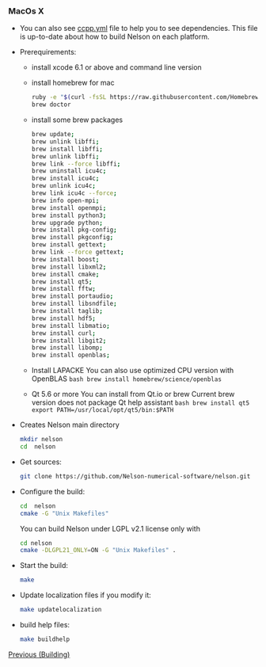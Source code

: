 ### MacOs X

- You can also see [ccpp.yml](https://github.com/Nelson-numerical-software/nelson/blob/master/.github/workflows/ccpp.yml) file to help you to see dependencies. This file is up-to-date about how to build Nelson on each platform.

- Prerequirements:

  - install xcode 6.1 or above and command line version
  - install homebrew for mac
    ```bash
    ruby -e "$(curl -fsSL https://raw.githubusercontent.com/Homebrew/install/master/install)"
    brew doctor
    ```
  - install some brew packages
    ```bash
    brew update;
    brew unlink libffi;
    brew install libffi;
    brew unlink libffi;
    brew link --force libffi;
    brew uninstall icu4c;
    brew install icu4c;
    brew unlink icu4c;
    brew link icu4c --force;
    brew info open-mpi;
    brew install openmpi;
    brew install python3;
    brew upgrade python;
    brew install pkg-config;
    brew install pkgconfig;
    brew install gettext;
    brew link --force gettext;
    brew install boost;
    brew install libxml2;
    brew install cmake;
    brew install qt5;
    brew install fftw;
    brew install portaudio;
    brew install libsndfile;
    brew install taglib;
    brew install hdf5;
    brew install libmatio;
    brew install curl;
    brew install libgit2;
    brew install libomp;
    brew install openblas;
    ```
  - Install LAPACKE
    You can also use optimized CPU version with OpenBLAS
    `bash brew install homebrew/science/openblas `

  - Qt 5.6 or more
    You can install from Qt.io or brew
    Current brew version does not package Qt help assistant
    `bash brew install qt5 export PATH=/usr/local/opt/qt5/bin:$PATH `

- Creates Nelson main directory
  ```bash
  mkdir nelson
  cd  nelson
  ```
- Get sources:
  ```bash
  git clone https://github.com/Nelson-numerical-software/nelson.git
  ```
- Configure the build:

  ```bash
  cd  nelson
  cmake -G "Unix Makefiles"
  ```

  You can build Nelson under LGPL v2.1 license only with

  ```bash
  cd nelson
  cmake -DLGPL21_ONLY=ON -G "Unix Makefiles" .
  ```

- Start the build:
  ```bash
  make
  ```
- Update localization files if you modify it:
  ```bash
  make updatelocalization
  ```
- build help files:
  ```bash
  make buildhelp
  ```

[Previous (Building)](BUILDING.md)
